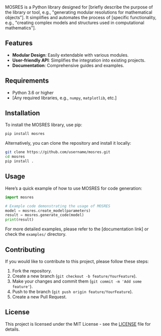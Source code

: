 MOSRES is a Python library designed for [briefly describe the purpose of the library or tool, e.g., "generating modular resolutions for mathematical objects"]. It simplifies and automates the process of [specific functionality, e.g., "creating complex models and structures used in computational mathematics"]. 

## Features

- **Modular Design**: Easily extendable with various modules.
- **User-friendly API**: Simplifies the integration into existing projects.
- **Documentation**: Comprehensive guides and examples.

## Requirements

- Python 3.6 or higher
- [Any required libraries, e.g., `numpy`, `matplotlib`, etc.]

## Installation

To install the MOSRES library, use pip:

```bash
pip install mosres
```

Alternatively, you can clone the repository and install it locally:

```bash
git clone https://github.com/username/mosres.git
cd mosres
pip install .
```

## Usage

Here’s a quick example of how to use MOSRES for code generation:

```python
import mosres

# Example code demonstrating the usage of MOSRES
model = mosres.create_model(parameters)
result = mosres.generate_code(model)
print(result)
```

For more detailed examples, please refer to the [documentation link] or check the `examples/` directory.

## Contributing

If you would like to contribute to this project, please follow these steps:

1. Fork the repository.
2. Create a new branch (`git checkout -b feature/YourFeature`).
3. Make your changes and commit them (`git commit -m 'Add some feature'`).
4. Push to the branch (`git push origin feature/YourFeature`).
5. Create a new Pull Request.

## License

This project is licensed under the MIT License - see the [LICENSE](LICENSE) file for details.

